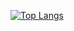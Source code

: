 [![Top Langs](https://github-readme-stats-l23213f2v.vercel.app/api/top-langs/?username=nurgasemetey&hide=html,scss,css,lua,shell&langs_count=10)](https://github.com/anuraghazra/github-readme-stats)

